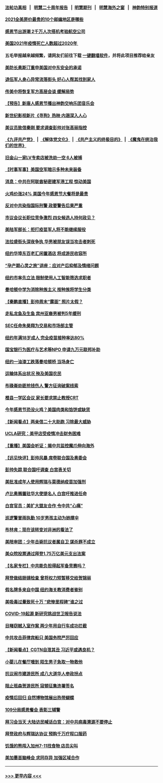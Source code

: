 #### [法轮功真相](https://github.com/gfw-breaker/truth/blob/master/README.md?t=0) &nbsp;&nbsp;|&nbsp;&nbsp; [明慧二十周年报告](https://github.com/gfw-breaker/mh-reports/blob/master/README.md?t=0) &nbsp;&nbsp;|&nbsp;&nbsp;[明慧期刊](https://github.com/gfw-breaker/mh-qikan) &nbsp;&nbsp;|&nbsp;&nbsp; [明慧海外之窗](https://github.com/gfw-breaker/mh-news/blob/master/README.md?t=0) &nbsp;&nbsp;|&nbsp;&nbsp; [神韵特别报道](https://github.com/gfw-breaker/mh-news/blob/master/shenyun.md?t=0)
#### [2021全美房价最贵的10个邮编地区是哪些](../pages/nsc412/n13388441.md?t=11210950) 
#### [感恩节出游潮 2千万人次搭机考验航空公司](../pages/nsc412/n13388433.md?t=11210950) 
#### [美国2021年疫情死亡人数超过2020年 ](../pages/nsc412/n13388393.md?t=11210950) 
#### 五毛举报越来越频繁，请网友们前往下载 [一键翻墙软件](https://github.com/gfw-breaker/ssr-accounts)，并将此项目推荐给亲友
#### [美防长奥斯汀重申美国对中东安全的承诺](../pages/nsc412/n13388417.md?t=11210950) 
#### [退伍军人身心异常流落街头 好心人帮其找到家人](../pages/nsc412/n13387630.md?t=11210950) 
#### [传美中将恢复军方高层会谈 缓解局势](../pages/nsc412/n13388277.md?t=11210950) 
#### [【预告】新唐人感恩节播出神韵交响乐团音乐会](../pages/nsc412/n13388305.md?t=11210950) 
#### [新世纪影视新片《寻狗》热映 内涵深入人心](../pages/nsc412/n13387269.md?t=11210950) 
#### [美议员致信秦刚 要求调查彭帅对张高丽指控](../pages/nsc412/n13388256.md?t=11210950) 
#### [《九评共产党》](https://github.com/begood0513/9ping.md/blob/master/README.md) &nbsp;|&nbsp; [《解体党文化》](../../../../jtdwh.md/blob/master/README.md)  &nbsp;|&nbsp; [《共产主义的终极目的》](../../../../gczydzjmd.md/blob/master/README.md) &nbsp;|&nbsp; [《魔鬼在统治我们的世界》](../../../../mgztzwmdsj.md/blob/master/README.md) 
#### [旧金山一家LV专卖店被洗劫一空 6人被捕](../pages/nsc412/n13388132.md?t=11210950) 
#### [【时事军事】美国空军暗示多种未来装备](../pages/nsc412/n13388071.md?t=11210950) 
#### [消息：中共在阿联酋秘密建军港工程 惊动美国](../pages/nsc412/n13387546.md?t=11210950) 
#### [火鸡价涨24% 美国今年感恩节大餐将是最贵](../pages/nsc412/n13387713.md?t=11210950) 
#### [反对中共染指国际刑警 政要警告后果严重](../pages/nsc412/n13386918.md?t=11210950) 
#### [市议会议长职位竞争激烈 四女候选人持何政见？](../pages/nsc412/n13387562.md?t=11210950) 
#### [美陆军部长：拒打疫苗军人将不能继续服役](../pages/nsc412/n13387355.md?t=11210950) 
#### [法拉盛街头深夜争执 华男被朋友误当攻击者刺死](../pages/nsc412/n13387565.md?t=11210950) 
#### [纽约华埠东百老汇闲置酒店 将成游民收容所](../pages/nsc412/n13387573.md?t=11210950) 
#### [“孕产期心灵之旅”讲座：应对产后抑郁及情绪问题](../pages/nsc412/n13387568.md?t=11210950) 
#### [纽约市率先立法 限制使用人工智能筛选求职者](../pages/nsc412/n13387468.md?t=11210950) 
#### [曼哈顿中学为消除种族主义 按种族将学生分类](../pages/nsc412/n13387554.md?t=11210950) 
#### [【秦鹏直播】彭帅周末“露面” 照片太假？](../pages/nsc412/n13387165.md?t=11210950) 
#### [走私龙鱼及生鱼 宾州亚裔男被判5年缓刑](../pages/nsc412/n13387557.md?t=11210950) 
#### [SEC任命朱昊翔为交易和市场部主管](../pages/nsc412/n13387560.md?t=11210950) 
#### [纽约年满18岁成人 完全疫苗接种率达80%](../pages/nsc412/n13387576.md?t=11210950) 
#### [国宝银行为医疗与艺术等NPO 申请九万元联邦补助](../pages/nsc412/n13387578.md?t=11210950) 
#### [纽约一油漆工跌落曼哈顿桥 当场身亡](../pages/nsc412/n13387471.md?t=11210950) 
#### [运输体系出状况 殃及美国农民](../pages/nsc412/n13387494.md?t=11210950) 
#### [布碌崙劫匪抢钱伤人 警方征询破案线索](../pages/nsc412/n13387549.md?t=11210950) 
#### [橙县一学区会议 家长要求禁止教授CRT](../pages/nsc412/n13387433.md?t=11210950) 
#### [今年感恩节恐没火鸡？美国肉类和馅饼或缺货](../pages/nsc412/n13387311.md?t=11210950) 
#### [【新闻看点】两亲信二十大助跑 习除最大威胁](../pages/nsc412/n13387139.md?t=11210950) 
#### [UCLA研究：美甲店受疫情冲击财务困难](../pages/nsc412/n13387332.md?t=11210950) 
#### [【重播】美国会听证：揭中共监控魔爪伸向海外](../pages/nsc412/n13387244.md?t=11210950) 
#### [【远见快评】彭帅风暴 席卷联合国及奥委会](../pages/nsc412/n13387155.md?t=11210950) 
#### [彭帅失踪 联合国吁调查 白宫表关切](../pages/nsc412/n13387151.md?t=11210950) 
#### [美批准成年人使用辉瑞与莫德纳疫苗加强剂](../pages/nsc412/n13387185.md?t=11210950) 
#### [卢比奥搁置驻华大使提名人 白宫吁推进任命](../pages/nsc412/n13387164.md?t=11210950) 
#### [白宫官员：美扩大盟友合作 令中共“心痛”](../pages/nsc412/n13386862.md?t=11210950) 
#### [巡逻警冒雨执勤 10岁男孩主动为她撑伞](../pages/nsc412/n13385757.md?t=11210950) 
#### [布林肯：现在该转变对非洲的看法了](../pages/nsc412/n13386869.md?t=11210950) 
#### [美陪审团：少年击毙抗议者属自卫 谋杀罪不成立](../pages/nsc412/n13386905.md?t=11210950) 
#### [美众院投票通过拜登1.75万亿美元支出法案](../pages/nsc412/n13386704.md?t=11210950) 
#### [【名家专栏】中共能负担得起军备竞赛吗？](../pages/nsc412/n13386378.md?t=11210950) 
#### [拜登做结肠镜检查 曾将权力短暂移交给贺锦丽](../pages/nsc412/n13386893.md?t=11210950) 
#### [假名牌多来自中国 纽约海关教消费者鉴别](../pages/nsc412/n13385582.md?t=11210950) 
#### [美吸毒过量致死十万 “悲惨里程碑”谁之过](../pages/nsc412/n13385394.md?t=11210950) 
#### [COVID-19起源 新研究挑战世卫报告说法](../pages/nsc412/n13386471.md?t=11210950) 
#### [目睹窃贼入室作案 两少年用自行车成功拦截](../pages/nsc412/n13385072.md?t=11210950) 
#### [中共攻击菲律宾船只 美国务院严厉回应](../pages/nsc412/n13386480.md?t=11210950) 
#### [【新闻看点】CGTN自泄其丑 习近平或遇良机？](../pages/nsc412/n13384419.md?t=11210950) 
#### [小婴儿在餐厅噎到 陌生男子急取一物救他](../pages/nsc412/n13385796.md?t=11210950) 
#### [抗议闹市建游民所 成八大道华人参政拐点](../pages/nsc412/n13385487.md?t=11210950) 
#### [阻止班森贺游民所 寇顿征集连署签名](../pages/nsc412/n13385480.md?t=11210950) 
#### [疫情后回归 自然博物馆展出热带蝴蝶](../pages/nsc412/n13385568.md?t=11210950) 
#### [109分局感恩餐会  表彰三辅警](../pages/nsc412/n13385502.md?t=11210950) 
#### [拜习会当天  大陆访民喊话白宫：对中共病毒溯源不要停止](../pages/nsc412/n13385483.md?t=11210950) 
#### [拜登政府与辉瑞达协议 预购千万疗程口服药](../pages/nsc412/n13385077.md?t=11210950) 
#### [饥饿的熊闯入加州7-11找食物 店员尖叫](../pages/nsc412/n13385408.md?t=11210950) 
#### [美加墨首脑峰会 求同存异 加强区域合作](../pages/nsc412/n13385111.md?t=11210950) 

----
#### [ >>> 更早内容 <<< ](../indexes/nsc412-earlier.md)
